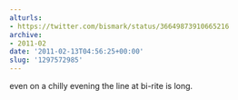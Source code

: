 ```yaml
---
alturls:
- https://twitter.com/bismark/status/36649873910665216
archive:
- 2011-02
date: '2011-02-13T04:56:25+00:00'
slug: '1297572985'
---
```


even on a chilly evening the line at bi-rite is long.

